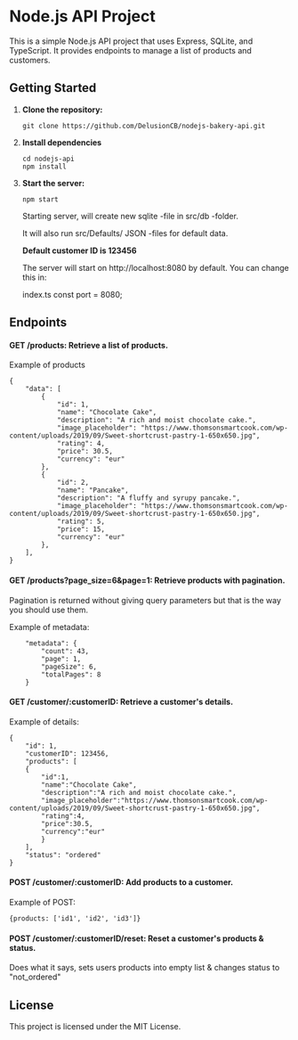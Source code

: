 # Node.js API Project

This is a simple Node.js API project that uses Express, SQLite, and TypeScript. It provides endpoints to manage a list of products and customers.

## Getting Started

1. **Clone the repository:**

   ```code
   git clone https://github.com/DelusionCB/nodejs-bakery-api.git
   
2. **Install dependencies**
    ```code
    cd nodejs-api
    npm install

3. **Start the server:**
    ```code
   npm start
   ```
   Starting server, will create new sqlite -file in src/db -folder.

   It will also run src/Defaults/ JSON -files for default data.


   **Default customer ID is 123456**


   The server will start on http://localhost:8080 by default.
   You can change this in:

    
    index.ts
    const port = 8080;
    

## Endpoints

#### GET /products: Retrieve a list of products.
Example of products
```code
{
    "data": [
        {
            "id": 1,
            "name": "Chocolate Cake",
            "description": "A rich and moist chocolate cake.",
            "image_placeholder": "https://www.thomsonsmartcook.com/wp-content/uploads/2019/09/Sweet-shortcrust-pastry-1-650x650.jpg",
            "rating": 4,
            "price": 30.5,
            "currency": "eur"
        },
        {
            "id": 2,
            "name": "Pancake",
            "description": "A fluffy and syrupy pancake.",
            "image_placeholder": "https://www.thomsonsmartcook.com/wp-content/uploads/2019/09/Sweet-shortcrust-pastry-1-650x650.jpg",
            "rating": 5,
            "price": 15,
            "currency": "eur"
        },
    ],
}
```

#### GET /products?page_size=6&page=1: Retrieve products with pagination.
Pagination is returned without giving query parameters but that is the way you should use them.

Example of metadata:
```code
    "metadata": {
        "count": 43,
        "page": 1,
        "pageSize": 6,
        "totalPages": 8
    }
```

#### GET /customer/:customerID: Retrieve a customer's details.
Example of details:
```code
{
    "id": 1,
    "customerID": 123456,
    "products": [
    {
        "id":1,
        "name":"Chocolate Cake",
        "description":"A rich and moist chocolate cake.",
        "image_placeholder":"https://www.thomsonsmartcook.com/wp-content/uploads/2019/09/Sweet-shortcrust-pastry-1-650x650.jpg",
        "rating":4,
        "price":30.5,
        "currency":"eur"
        }
    ],
    "status": "ordered"
}
```

#### POST /customer/:customerID: Add products to a customer.
Example of POST:
```code
{products: ['id1', 'id2', 'id3']}
```

#### POST /customer/:customerID/reset: Reset a customer's products & status.
Does what it says, sets users products into empty list & changes status to "not_ordered"

## License

This project is licensed under the MIT License.
